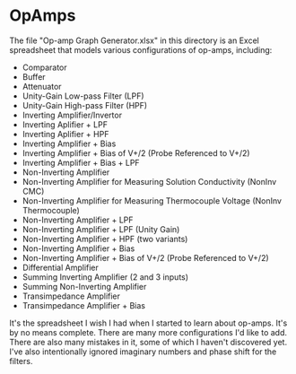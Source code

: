# OpAmps

The file "Op-amp Graph Generator.xlsx" in this directory is an Excel spreadsheet that models various configurations of op-amps, including:
* Comparator
* Buffer
* Attenuator
* Unity-Gain Low-pass Filter (LPF)
* Unity-Gain High-pass Filter (HPF)
* Inverting Amplifier/Invertor
* Inverting Aplifier + LPF
* Inverting Aplifier + HPF
* Inverting Amplifier + Bias
* Inverting Amplifier + Bias of V+/2 (Probe Referenced to V+/2)
* Inverting Amplifier + Bias + LPF
* Non-Inverting Amplifier
* Non-Inverting Amplifier for Measuring Solution Conductivity (NonInv CMC)
* Non-Inverting Amplifier for Measuring Thermocouple Voltage (NonInv Thermocouple)
* Non-Inverting Amplifier + LPF
* Non-Inverting Amplifier + LPF (Unity Gain)
* Non-Inverting Amplifier + HPF (two variants)
* Non-Inverting Amplifier + Bias
* Non-Inverting Amplifier + Bias of V+/2 (Probe Referenced to V+/2)
* Differential Amplifier
* Summing Inverting Amplifier (2 and 3 inputs)
* Summing Non-Inverting Amplifier
* Transimpedance Amplifier
* Transimpedance Amplifier + Bias

It's the spreadsheet I wish I had when I started to learn about op-amps. It's by no means complete. There are many more configurations I'd like to add. There are also many mistakes in it, some of which I haven't discovered yet. I've also intentionally ignored imaginary numbers and phase shift for the filters.
